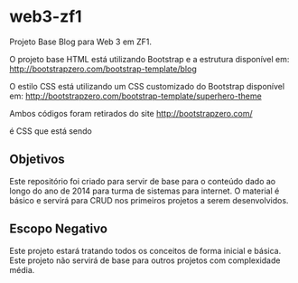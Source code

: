 web3-zf1
========

Projeto Base Blog para Web 3 em ZF1.

O projeto base HTML está utilizando Bootstrap e a estrutura disponível em:
http://bootstrapzero.com/bootstrap-template/blog

O estilo CSS está utilizando um CSS customizado do Bootstrap disponível em:
http://bootstrapzero.com/bootstrap-template/superhero-theme

Ambos códigos foram retirados do site http://bootstrapzero.com/

é CSS que está sendo 

Objetivos
---

Este repositório foi criado para servir de base para o conteúdo dado ao longo do ano de 2014 para turma de sistemas para internet.
O material é básico e servirá para CRUD nos primeiros projetos a serem desenvolvidos.

Escopo Negativo
---

Este projeto estará tratando todos os conceitos de forma inicial e básica.
Este projeto não servirá de base para outros projetos com complexidade média.
